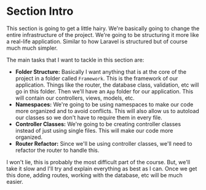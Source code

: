 # Section Intro

This section is going to get a little hairy. We're basically going to change the entire infrastructure of the project. We're going to be structuring it more like a real-life application. Similar to how Laravel is structured but of course much much simpler.

The main tasks that I want to tackle in this section are:

- **Folder Structure:** Basically I want anything that is at the core of the project in a folder called `Framework`. This is the framework of our application. Things like the router, the database class, validation, etc will go in this folder. Then we'll have an `App` folder for our application. This will contain our controllers, views, models, etc.
- **Namespaces:** We're going to be using namespaces to make our code more organized and to avoid conflicts. This will also allow us to autoload our classes so we don't have to require them in every file.
- **Controller Classes:** We're going to be creating controller classes instead of just using single files. This will make our code more organized.
- **Router Refactor:** Since we'll be using controller classes, we'll need to refactor the router to handle this.

I won't lie, this is probably the most difficult part of the course. But, we'll take it slow and I'll try and explain everything as best as I can. Once we get this done, adding routes, working with the database, etc will be much easier.
